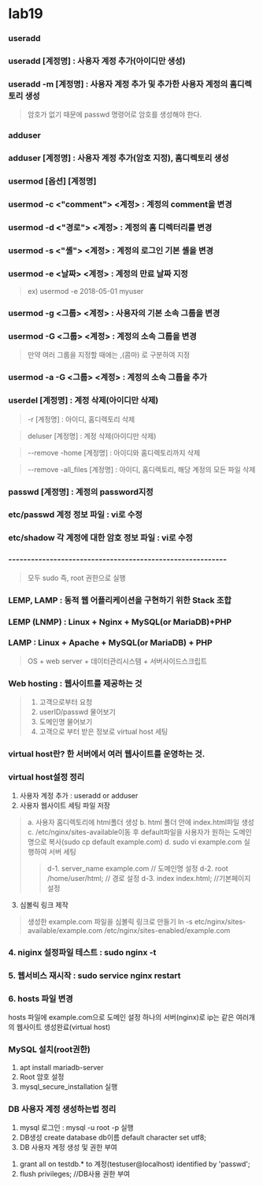 <h1>lab19

### useradd 
### useradd [계정명] : 사용자 계정 추가(아이디만 생성)
### useradd -m [계정명] : 사용자 계정 추가 및 추가한 사용자 계정의 홈디렉토리  생성
> 암호가 없기 때문에 passwd 명령어로 암호를 생성해야 한다.

### adduser 

### adduser [계정명] : 사용자 계정 추가(암호 지정), 홈디렉토리 생성

### usermod [옵션] [계정명]

### usermod -c <"comment"> <계정> : 계정의 comment을 변경

### usermod -d <"경로"> <계정> : 계정의 홈 디렉터리를 변경

### usermod -s <"셸"> <계정> : 계정의 로그인 기본 셸을 변경

### usermod -e <날짜> <계정> : 계정의 만료 날짜 지정
> ex) usermod -e 2018-05-01 myuser

### usermod -g <그룹> <계정> : 사용자의 기본 소속 그룹을 변경

### usermod -G <그룹> <계정> : 계정의 소속 그룹을 변경 
> 만약 여러 그룹을 지정할 때에는 ,(콤마) 로 구분하여 지정

### usermod -a -G <그룹> <계정> : 계정의 소속 그룹을 추가 

### userdel [계정명] : 계정 삭제(아이디만 삭제)
> -r [계정명] : 아이디, 홈디렉토리 삭제

> deluser [계정명] : 계정 삭제(아이디만 삭제)

> --remove -home [계정명] : 아이디와 홈디렉토리까지 삭제

> --remove -all_files [계정명] : 아이디, 홈디렉토리, 해당 계정의 모든 파일 삭제

### passwd [계정명] : 계정의 password지정

### etc/passwd 계정 정보 파일 : vi로 수정

### etc/shadow 각 계정에 대한 암호 정보 파일 : vi로 수정

### ----------------------------------------------------------
> 모두 sudo 즉, root 권한으로 실행


### LEMP, LAMP : 동적 웹 어플리케이션을 구현하기 위한 Stack 조합

### LEMP (LNMP) :  Linux + Nginx + MySQL(or MariaDB)+PHP

### LAMP  :  Linux + Apache + MySQL(or MariaDB) + PHP
> OS + web server + 데이터관리시스템 + 서버사이드스크립트

### Web hosting : 웹사이트를 제공하는 것
> 1. 고객으로부터 요청
> 2. userID/passwd 물어보기
> 3.  도메인명 물어보기
> 4. 고객으로 부터 받은 정보로 virtual host 세팅

### virtual host란? 한 서버에서 여러 웹사이트를 운영하는 것.

### virtual host설정 정리
1. 사용자 계정 추가 : useradd or adduser
2. 사용자 웹사이트 세팅 파일 저장
> a. 사용자 홈디렉토리에 html폴더 생성
> b. html 폴더 안에 index.html파일 생성
> c. /etc/nginx/sites-available이동 후 default파일을 사용자가 원하는 도메인명으로 복사(sudo cp default example.com)
> d. sudo vi example.com 실행하여 서버 세팅
> > d-1. server_name example.com // 도메인명 설정
> > d-2. root /home/user/html; // 경로 설정
> > d-3. index index.html; //기본페이지 설정

3. 심볼릭 링크 제작
> 생성한 example.com 파일을 심볼릭 링크로 만들기
> ln -s etc/nginx/sites-available/example.com /etc/nginx/sites-enabled/example.com

### 4. niginx 설정파일 테스트 : sudo nginx -t 

### 5. 웹서비스 재시작 : sudo service nginx restart

### 6. hosts 파일 변경
hosts 파일에  example.com으로 도메인 설정
하나의 서버(nginx)로 ip는 같은 여러개의  웹사이트 생성완료(virtual host)

### MySQL 설치(root권한)
1. apt install mariadb-server
2. Root 암호 설정
3. mysql_secure_installation 실행

### DB 사용자 계정 생성하는법 정리
1. mysql 로그인 : mysql -u root -p 실행
2. DB생성
  create database db이름 default character set utf8;
3. DB 사용자 계정 생성 및 권한 부여
  1) grant all on testdb.* to 계정(testuser@localhost) identified by 'passwd';
  3) flush privileges; //DB사용 권한 부여

